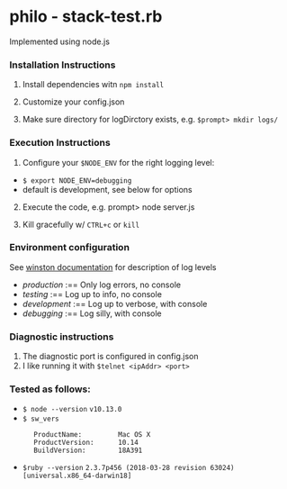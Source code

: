 # philo - stack-test.rb
Implemented using node.js

### Installation Instructions
1. Install dependencies witn `npm install`
2. Customize your config.json

3. Make sure directory for logDirctory exists, e.g. `$prompt> mkdir logs/`

### Execution Instructions
1. Configure your `$NODE_ENV` for the right logging level: 
  - `$ export NODE_ENV=debugging`
  - default is development, see below for options

2. Execute the code, e.g. prompt> node server.js

3. Kill gracefully w/ `CTRL+c` or `kill`

### Environment configuration
See [winston documentation](https://github.com/winstonjs/winston) for description of log levels
 
 - *production*  :== Only log errors, no console
 - *testing*     :== Log up to info, no console
 - *development* :== Log up to verbose, with console
 - *debugging*   :== Log silly, with console

### Diagnostic instructions
1. The diagnostic port is configured in config.json
2. I like running it with `$telnet <ipAddr> <port>`

### Tested as follows:
* `$ node --version` `v10.13.0`
* `$ sw_vers`
```
      ProductName:         Mac OS X
      ProductVersion:      10.14
      BuildVersion:        18A391
```
* `$ruby --version` `2.3.7p456 (2018-03-28 revision 63024) [universal.x86_64-darwin18]`
